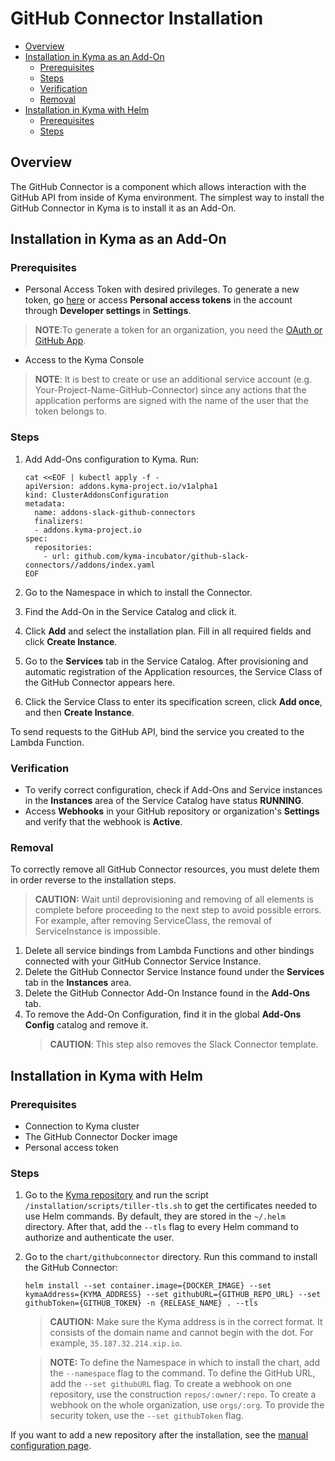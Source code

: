 # GitHub Connector Installation <!-- omit in toc -->


- [Overview](#overview)
- [Installation in Kyma as an Add-On](#installation-in-kyma-as-an-add-on)
  - [Prerequisites](#prerequisites)
  - [Steps](#steps)
  - [Verification](#verification)
  - [Removal](#removal)
- [Installation in Kyma with Helm](#installation-in-kyma-with-helm)
  - [Prerequisites](#prerequisites-1)
  - [Steps](#steps-1)

## Overview

The GitHub Connector is a component which allows interaction with the GitHub API from inside of Kyma environment. The simplest way to install the GitHub Connector in Kyma is to install it as an Add-On.

## Installation in Kyma as an Add-On

### Prerequisites

- Personal Access Token with desired privileges. To generate a new token, go [here](https://github.com/settings/tokens) or access **Personal access tokens** in the account through **Developer settings** in **Settings**. 
> **NOTE**:To generate a token for an organization, you need the [OAuth or GitHub App](https://developer.github.com/apps/).
- Access to the Kyma Console

> **NOTE**: It is best to create or use an additional service account (e.g. Your-Project-Name-GitHub-Connector) since any actions that the application performs are signed with the name of the user that the token belongs to.

### Steps

1. Add Add-Ons configuration to Kyma. Run:

    ``` shell
    cat <<EOF | kubectl apply -f -
    apiVersion: addons.kyma-project.io/v1alpha1
    kind: ClusterAddonsConfiguration
    metadata:
      name: addons-slack-github-connectors
      finalizers:
      - addons.kyma-project.io
    spec:
      repositories:
        - url: github.com/kyma-incubator/github-slack-connectors//addons/index.yaml
    EOF
    ```

2. Go to the Namespace in which to install the Connector.
3. Find the Add-On in the Service Catalog and click it.
4. Click **Add** and select the installation plan. Fill in all required fields and click **Create Instance**.
5. Go to the **Services** tab in the Service Catalog. After provisioning and automatic registration of the Application resources, the Service Class of the GitHub Connector appears here.
6. Click the Service Class to enter its specification screen, click **Add once**, and then **Create Instance**.

To send requests to the GitHub API, bind the service you created to the Lambda Function.

### Verification

- To verify correct configuration, check if Add-Ons and Service instances in the **Instances** area of the Service Catalog have status **RUNNING**.
- Access **Webhooks**  in your GitHub repository or organization's **Settings** and verify that the webhook is **Active**.

### Removal

To correctly remove all GitHub Connector resources, you must delete them in order reverse to the installation steps.
> **CAUTION:** Wait until deprovisioning and removing of all elements is complete before proceeding to the next step to avoid possible errors. For example, after removing ServiceClass, the removal of ServiceInstance is impossible.

1. Delete all service bindings from Lambda Functions and other bindings connected with your GitHub Connector Service Instance.
2. Delete the GitHub Connector Service Instance found under the **Services** tab in the **Instances** area.
3. Delete the GitHub Connector Add-On Instance found in the **Add-Ons** tab.
4. To remove the Add-On Configuration, find it in the global **Add-Ons Config** catalog and remove it.
   > **CAUTION**: This step also removes the Slack Connector template.

## Installation in Kyma with Helm

### Prerequisites

- Connection to Kyma cluster
- The GitHub Connector Docker image
- Personal access token

### Steps

1. Go to the [Kyma repository](https://github.com/kyma-project/kyma) and run the script `/installation/scripts/tiller-tls.sh` to get the certificates needed to use Helm commands. By default, they are stored in the `~/.helm` directory. After that, add the `--tls` flag to every Helm command to authorize and authenticate the user.
2. Go to the `chart/githubconnector` directory. Run this command to install the GitHub Connector:

    ``` shell
    helm install --set container.image={DOCKER_IMAGE} --set kymaAddress={KYMA_ADDRESS} --set githubURL={GITHUB_REPO_URL} --set githubToken={GITHUB_TOKEN} -n {RELEASE_NAME} . --tls
    ```

    >**CAUTION:** Make sure the Kyma address is in the correct format. It consists of the domain name and cannot begin with the dot. For example, `35.187.32.214.xip.io`.

    >**NOTE:** To define the Namespace in which to install the chart, add the `--namespace` flag to the command. To define the GitHub URL, add the `--set githubURL` flag. To create a webhook on one repository, use the construction `repos/:owner/:repo`. To create a webhook on the whole organization, use `orgs/:org`. To provide the security token, use the `--set githubToken` flag.

If you want to add a new repository after the installation, see the [manual configuration page](/docs/github-connector/manual_connection.md).
